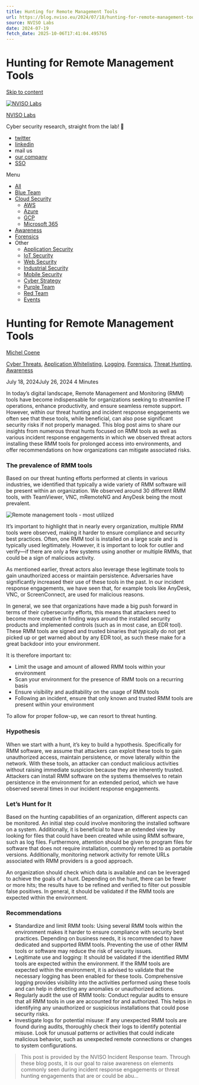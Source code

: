 ```yaml
---
title: Hunting for Remote Management Tools
url: https://blog.nviso.eu/2024/07/18/hunting-for-remote-management-tools/
source: NVISO Labs
date: 2024-07-19
fetch_date: 2025-10-06T17:41:04.495765
---
```


# Hunting for Remote Management Tools

[Skip to content](#content)

[![NVISO Labs](https://blog.nviso.eu/wp-content/uploads/2022/12/cropped-abn-zcrj_400x400-1.png)](https://blog.nviso.eu/)

[NVISO Labs](https://blog.nviso.eu/)

Cyber security research, straight from the lab! 🐀

* [twitter](https://twitter.com/NVISO_Labs)
* [linkedin](https://www.linkedin.com/company/nviso-cyber)
* mail us
* [our company](https://www.nviso.eu)
* [SSO](https://blog.nviso.eu/wp-admin/edit.php)

Menu

* [All](https://blog.nviso.eu/)
* [Blue Team](https://blog.nviso.eu/category/blue-team/)
* [Cloud Security](https://blog.nviso.eu/category/cloud-security/)
  + [AWS](https://blog.nviso.eu/category/cloud-security/aws/)
  + [Azure](https://blog.nviso.eu/category/cloud-security/azure/)
  + [GCP](https://blog.nviso.eu/category/cloud-security/gcp/)
  + [Microsoft 365](https://blog.nviso.eu/category/cloud-security/microsoft-365/)
* [Awareness](https://blog.nviso.eu/category/awareness/)
* [Forensics](https://blog.nviso.eu/category/forensics/)
* Other
  + [Application Security](https://blog.nviso.eu/category/application-security/)
  + [IoT Security](https://blog.nviso.eu/category/iot-security/)
  + [Web Security](https://blog.nviso.eu/category/web-security/)
  + [Industrial Security](https://blog.nviso.eu/category/industrial-security/)
  + [Mobile Security](https://blog.nviso.eu/category/mobile-security/)
  + [Cyber Strategy](https://blog.nviso.eu/category/cyber-strategy/)
  + [Purple Team](https://blog.nviso.eu/category/purple-team/)
  + [Red Team](https://blog.nviso.eu/category/red-team/)
  + [Events](https://blog.nviso.eu/category/events/)

# Hunting for Remote Management Tools

[Michel Coene](https://blog.nviso.eu/author/michel-coene/ "Posts by Michel Coene")

[Cyber Threats](https://blog.nviso.eu/category/cyber-threats/), [Application Whitelisting](https://blog.nviso.eu/category/application-whitelisting/), [Logging](https://blog.nviso.eu/category/logging/), [Forensics](https://blog.nviso.eu/category/forensics/), [Threat Hunting](https://blog.nviso.eu/category/threat-hunting/), [Awareness](https://blog.nviso.eu/category/awareness/)

July 18, 2024July 26, 2024
4 Minutes

In today’s digital landscape, Remote Management and Monitoring (RMM) tools have become indispensable for organizations seeking to streamline IT operations, enhance productivity, and ensure seamless remote support. However, within our threat hunting and incident response engagements we often see that these tools, while beneficial, can also pose significant security risks if not properly managed. This blog post aims to share our insights from numerous threat hunts focused on RMM tools as well as various incident response engagements in which we observed threat actors installing these RMM tools for prolonged access into environments, and offer recommendations on how organizations can mitigate associated risks.

### The prevalence of RMM tools

Based on our threat hunting efforts performed at clients in various industries, we identified that typically a wide variety of RMM software will be present within an organization. We observed around 30 different RMM tools, with TeamViewer, VNC, mRemoteNG and AnyDesk being the most prevalent.

![Remote management tools - most utilized](https://blog.nviso.eu/wp-content/uploads/2024/07/image-2.png)

It’s important to highlight that in nearly every organization, multiple RMM tools were observed, making it harder to ensure compliance and security best practices. Often, one RMM tool is installed on a large scale and is typically used legitimately. However, it is important to look for outlier and verify—if there are only a few systems using another or multiple RMMs, that could be a sign of malicious activity.

As mentioned earlier, threat actors also leverage these legitimate tools to gain unauthorized access or maintain persistence. Adversaries have significantly increased their use of these tools in the past. In our incident response engagements, we have seen that, for example tools like AnyDesk, VNC, or ScreenConnect, are used for malicious reasons.

In general, we see that organizations have made a big push forward in terms of their cybersecurity efforts, this means that attackers need to become more creative in finding ways around the installed security products and implemented controls (such as in most case, an EDR tool). These RMM tools are signed and trusted binaries that typically do not get picked up or get warned about by any EDR tool, as such these make for a great backdoor into your environment.

It is therefore important to:

* Limit the usage and amount of allowed RMM tools within your environment
* Scan your environment for the presence of RMM tools on a recurring basis
* Ensure visibility and auditability on the usage of RMM tools
* Following an incident, ensure that only known and trusted RMM tools are present within your environment

To allow for proper follow-up, we can resort to threat hunting.

### Hypothesis

When we start with a hunt, it’s key to build a hypothesis. Specifically for RMM software, we assume that attackers can exploit these tools to gain unauthorized access, maintain persistence, or move laterally within the network. With these tools, an attacker can conduct malicious activities without raising immediate suspicion because they are inherently trusted. Attackers can install RMM software on the systems themselves to retain persistence in the environment for an extended period, which we have observed several times in our incident response engagements.

### Let’s Hunt for It

Based on the hunting capabilities of an organization, different aspects can be monitored. An initial step could involve monitoring the installed software on a system. Additionally, it is beneficial to have an extended view by looking for files that could have been created while using RMM software, such as log files. Furthermore, attention should be given to program files for software that does not require installation, commonly referred to as portable versions. Additionally, monitoring network activity for remote URLs associated with RMM providers is a good approach.

An organization should check which data is available and can be leveraged to achieve the goals of a hunt. Depending on the hunt, there can be fewer or more hits; the results have to be refined and verified to filter out possible false positives. In general, it should be validated if the RMM tools are expected within the environment.

### Recommendations

* Standardize and limit RMM tools: Using several RMM tools within the environment makes it harder to ensure compliance with security best practices. Depending on business needs, it is recommended to have dedicated and supported RMM tools. Preventing the use of other RMM tools or software may reduce the risk of security issues.
* Legitimate use and logging: It should be validated if the identified RMM tools are expected within the environment. If the RMM tools are expected within the environment, it is advised to validate that the necessary logging has been enabled for these tools. Comprehensive logging provides visibility into the activities performed using these tools and can help in detecting any anomalies or unauthorized actions.
* Regularly audit the use of RMM tools: Conduct regular audits to ensure that all RMM tools in use are accounted for and authorized. This helps in identifying any unauthorized or suspicious installations that could pose security risks.
* Investigate logs for potential misuse: If any unexpected RMM tools are found during audits, thoroughly check their logs to identify potential misuse. Look for unusual patterns or activities that could indicate malicious behavior, such as unexpected remote connections or changes to system configurations.

> This post is provided by the NVISO Incident Response team. Through these blog posts, it is our goal to raise awareness on elements commonly seen during incident response engagements or threat hunting engagements that are or could be abu...